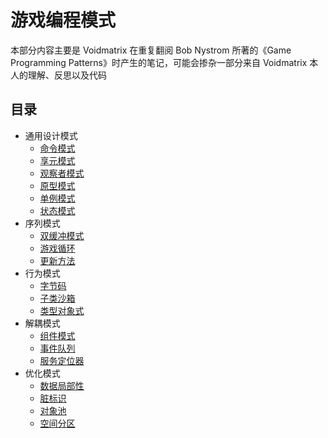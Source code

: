 # 游戏编程模式

本部分内容主要是 Voidmatrix 在重复翻阅 Bob Nystrom 所著的《Game Programming Patterns》时产生的笔记，可能会掺杂一部分来自 Voidmatrix 本人的理解、反思以及代码

## 目录

+ 通用设计模式
    + [命令模式](命令模式.md)
    + [享元模式](享元模式.md)
    + [观察者模式](观察者模式.md)
    + [原型模式](原型模式.md)
    + [单例模式](单例模式.md)
    + [状态模式](状态模式.md)
+ 序列模式
    + [双缓冲模式](双缓冲模式.md)
    + [游戏循环](游戏循环.md)
    + [更新方法](更新方法.md)
+ 行为模式
    + [字节码](字节码.md)
    + [子类沙箱](子类沙箱.md)
    + [类型对象式](类型对象式.md)
+ 解耦模式
    + [组件模式](组件模式.md)
    + [事件队列](事件队列.md)
    + [服务定位器](服务定位器.md)
+ 优化模式
    + [数据局部性](数据局部性.md)
    + [脏标识](脏标识.md)
    + [对象池](对象池.md)
    + [空间分区](空间分区.md)
